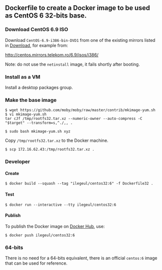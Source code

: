 ## Dockerfile to create a Docker image to be used as CentOS 6 32-bits base.

### Download CentOS 6.9 ISO

Download `CentOS-6.9-i386-bin-DVD1` from one of the existing mirrors listed in
[Download](https://wiki.centos.org/Download), for example from:

http://centos.mirrors.telekom.ro/6.9/isos/i386/

Note: do not use the `netinstall` image, it fails shortly after booting.

### Install as a VM

Install a desktop packages group.

### Make the base image

```console
$ wget https://github.com/moby/moby/raw/master/contrib/mkimage-yum.sh
$ vi mkimage-yum.sh
tar cJf /tmp/rootfs32.tar.xz --numeric-owner --auto-compress -C "$target" --transform=s,^./,, .

$ sudo bash mkimage-yum.sh xyz
```

Copy `/tmp/rootfs32.tar.xz` to the Docker machine.

```console
$ scp 172.16.62.43:/tmp/rootfs32.tar.xz .
```

### Developer

#### Create

```console
$ docker build --squash --tag "ilegeul/centos32:6" -f Dockerfile32 .
```

#### Test

```console
$ docker run --interactive --tty ilegeul/centos32:6
```

#### Publish

To publish the Docker image on [Docker Hub](https://hub.docker.com/u/ilegeul/), use:

```console
$ docker push ilegeul/centos32:6
```

### 64-bits

There is no need for a 64-bits equivalent, there is an official `centos:6` image that can be used for reference.
